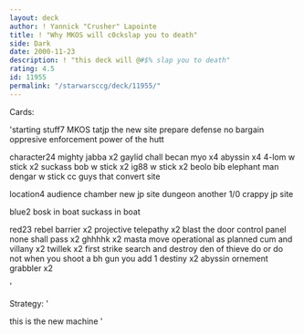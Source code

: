 ```yaml
---
layout: deck
author: ! Yannick "Crusher" Lapointe
title: ! "Why MKOS will c0ckslap you to death"
side: Dark
date: 2000-11-23
description: ! "this deck will @#$% slap you to death"
rating: 4.5
id: 11955
permalink: "/starwarsccg/deck/11955/"
---
```

Cards: 

'starting stuff7
MKOS
tatjp
the new site
prepare defense
no bargain
oppresive enforcement
power of the hutt

character24
mighty jabba x2
gaylid
chall becan
myo x4
abyssin x4
4-lom w stick x2
suckass
bob w stick x2
ig88 w stick x2
beolo
bib
elephant man
dengar w stick
cc guys that convert site

location4
audience chamber
new jp site
dungeon
another 1/0 crappy jp site

blue2
bosk in boat
suckass in boat

red23
rebel barrier x2
projective telepathy x2
blast the door control panel
none shall pass x2
ghhhhk x2
masta move
operational as planned
cum and villany x2
twillek x2
first strike
search and destroy
den of thieve
do or do not
when you shoot a bh gun you add 1 destiny x2
abyssin ornement
grabbler x2

'

Strategy: '

this is the new machine  '

